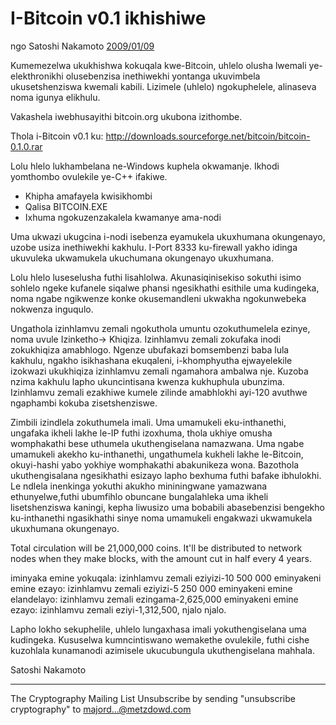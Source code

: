 # I-Bitcoin v0.1 ikhishiwe

ngo Satoshi Nakamoto [2009/01/09](https://web.archive.org/web/20190604064539/https://www.mail-archive.com/cryptography@metzdowd.com/msg10142.html)

<LanguageDropdown/>

Kumemezelwa ukukhishwa kokuqala kwe-Bitcoin, uhlelo olusha lwemali ye- elekthronikhi olusebenzisa inethiwekhi yontanga ukuvimbela ukusetshenziswa kwemali kabili. Lizimele (uhlelo) ngokuphelele, alinaseva noma igunya elikhulu.

Vakashela iwebhusayithi bitcoin.org ukubona izithombe.

Thola i-Bitcoin v0.1 ku:
http://downloads.sourceforge.net/bitcoin/bitcoin-0.1.0.rar

Lolu hlelo lukhambelana ne-Windows kuphela okwamanje. Ikhodi yomthombo ovulekile ye-C++ ifakiwe.

- Khipha amafayela kwisikhombi
- Qalisa BITCOIN.EXE
- Ixhuma ngokuzenzakalela kwamanye ama-nodi

Uma ukwazi ukugcina i-nodi isebenza eyamukela ukuxhumana okungenayo, uzobe usiza inethiwekhi kakhulu. I-Port 8333 ku-firewall yakho idinga ukuvuleka ukwamukela ukuchumana okungenayo ukuxhumana.

Lolu hlelo luseselusha futhi lisahlolwa. Akunasiqinisekiso sokuthi isimo sohlelo ngeke kufanele siqalwe phansi ngesikhathi esithile uma kudingeka, noma ngabe ngikwenze konke okusemandleni ukwakha ngokunwebeka nokwenza inguqulo.

Ungathola izinhlamvu zemali ngokuthola umuntu ozokuthumelela ezinye, noma uvule Izinketho-> Khiqiza. Izinhlamvu zemali zokufaka inodi zokukhiqiza amabhlogo. Ngenze ubufakazi bomsembenzi baba lula kakhulu, ngakho isikhashana ekuqaleni, i-khomphyutha ejwayelekile izokwazi ukukhiqiza izinhlamvu zemali ngamahora ambalwa nje. Kuzoba nzima kakhulu lapho ukuncintisana kwenza kukhuphula ubunzima. Izinhlamvu zemali ezakhiwe kumele zilinde amabhlokhi ayi-120 avuthwe ngaphambi kokuba zisetshenziswe.

Zimbili izindlela zokuthumela imali. Uma umamukeli eku-inthanethi, ungafaka ikheli lakhe le-IP futhi izoxhuma, thola ukhiye omusha womphakathi bese uthumela ukuthengiselana namazwana. Uma ngabe umamukeli akekho ku-inthanethi, ungathumela kukheli lakhe le-Bitcoin, okuyi-hashi yabo yokhiye womphakathi abakunikeza wona. Bazothola ukuthengisalana ngesikhathi esizayo lapho bexhuma futhi bafake ibhulokhi. Le ndlela inenkinga yokuthi akukho mininingwane yamazwana ethunyelwe,futhi ubumfihlo obuncane bungalahleka uma ikheli lisetshenziswa kaningi, kepha liwusizo uma bobabili abasebenzisi bengekho ku-inthanethi ngasikhathi sinye noma umamukeli engakwazi ukwamukela ukuxhumana okungenayo.

Total circulation will be 21,000,000 coins.  It'll be distributed
to network nodes when they make blocks, with the amount cut in half
every 4 years.

iminyaka emine yokuqala: 
izinhlamvu zemali eziyizi-10 500 000 eminyakeni emine ezayo: 
izinhlamvu zemali eziyizi-5 250 000 eminyakeni emine elandelayo: 
izinhlamvu zemali ezingama-2,625,000 eminyakeni emine ezayo: 
izinhlamvu zemali eziyi-1,312,500, 
njalo njalo.

Lapho lokho sekuphelile, uhlelo lungaxhasa imali yokuthengiselana uma kudingeka. Kususelwa kumncintiswano wemakethe ovulekile, futhi cishe kuzohlala kunamanodi azimisele ukucubungula ukuthengiselana mahhala.

Satoshi Nakamoto

---------------------------------------------------------------------
The Cryptography Mailing List
Unsubscribe by sending "unsubscribe cryptography" to majord...@metzdowd.com

